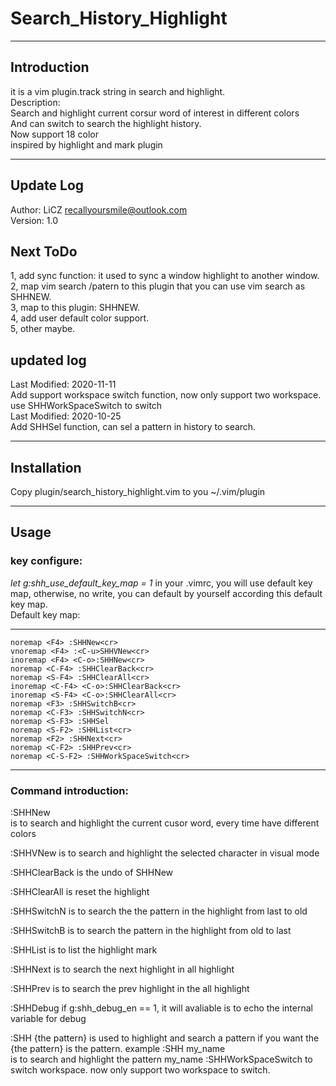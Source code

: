 # Search\_History\_Highlight
***
## Introduction
it is a vim plugin.track string in search and highlight.   
Description:   
  Search and highlight current corsur word of interest in different colors  
  And can switch to search the highlight history.  
  Now support 18 color  
  inspired by highlight and mark plugin  

***
## Update Log
Author: LiCZ recallyoursmile@outlook.com  
Version: 1.0
## Next ToDo
1, add sync function: it used to sync a window highlight to another window.  
2, map vim search /patern to this plugin that you can use vim search as SHHNEW.  
3, map <S-8> to this plugin: SHHNEW.  
4, add user default color support.  
5, other maybe.  

## updated log
Last Modified: 2020-11-11  
      Add support workspace switch function, now only support two workspace. use SHHWorkSpaceSwitch to switch  
Last Modified: 2020-10-25  
      Add SHHSel function, can sel a pattern in history to search.   

***
## Installation
Copy plugin/search_history_highlight.vim to you ~/.vim/plugin  

***

## Usage
### key configure:
*let g:shh_use_default_key_map = 1* in your .vimrc, you will use default key
map, otherwise, no write, you can default by yourself according this default
key map.  
Default key map:  
***
    noremap <F4> :SHHNew<cr>
    vnoremap <F4> :<C-u>SHHVNew<cr>
    inoremap <F4> <C-o>:SHHNew<cr>
    noremap <C-F4> :SHHClearBack<cr>
    noremap <S-F4> :SHHClearAll<cr>
    inoremap <C-F4> <C-o>:SHHClearBack<cr>
    inoremap <S-F4> <C-o>:SHHClearAll<cr>
    noremap <F3> :SHHSwitchB<cr>
    noremap <C-F3> :SHHSwitchN<cr>
    noremap <S-F3> :SHHSel 
    noremap <S-F2> :SHHList<cr>
    noremap <F2> :SHHNext<cr>
    noremap <C-F2> :SHHPrev<cr>
    noremap <C-S-F2> :SHHWorkSpaceSwitch<cr>
***

### Command introduction:
 :SHHNew  
      is to search and highlight the current cusor word, every time have
      different colors

 :SHHVNew
      is to search and highlight the selected character in visual mode

 :SHHClearBack
      is the undo of SHHNew

 :SHHClearAll
      is reset the highlight

 :SHHSwitchN
      is to search the the pattern in the highlight from last to old

 :SHHSwitchB
      is to search the pattern in the highlight from old to last

 :SHHList
      is to list the highlight mark

 :SHHNext
      is to search the next highlight in all highlight

 :SHHPrev
      is to search the prev highlight in the all highlight

 :SHHDebug
   if g:shh\_debug\_en == 1, it will avaliable
   is to echo the internal variable for debug

 :SHH {the pattern}
      is used to highlight and search a pattern if you want
      the {the pattern} is the pattern.
      example
      :SHH my_name  
      is to search and highlight the pattern my_name
  :SHHWorkSpaceSwitch
      to switch workspace. now only support two workspace to switch.


